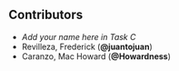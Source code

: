 ## Contributors

- _Add your name here in Task C_
- Revilleza, Frederick (**@juantojuan**)
- Caranzo, Mac Howard (**@Howardness**)